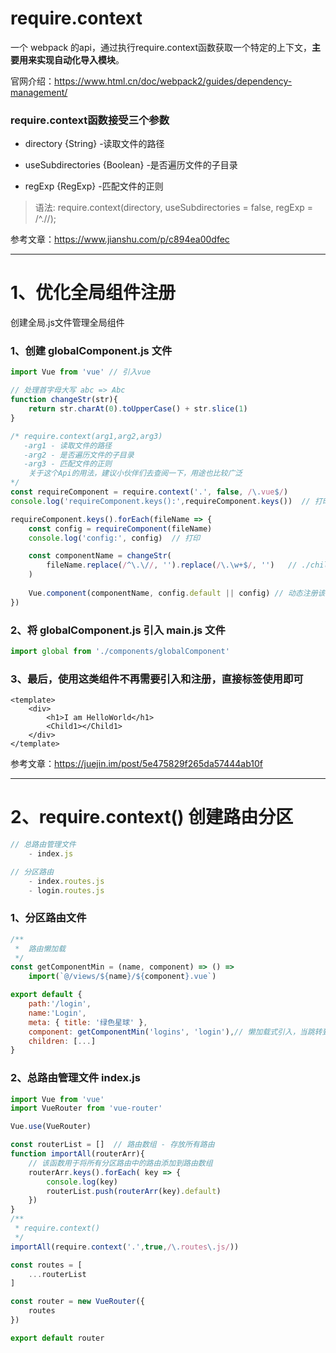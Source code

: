 # require.context

一个 webpack 的api，通过执行require.context函数获取一个特定的上下文，**主要用来实现自动化导入模块**。

官网介绍：https://www.html.cn/doc/webpack2/guides/dependency-management/

### require.context函数接受三个参数

- directory {String} -读取文件的路径

- useSubdirectories {Boolean} -是否遍历文件的子目录

- regExp {RegExp} -匹配文件的正则

> 语法: require.context(directory, useSubdirectories = false, regExp = /^.//);

参考文章：https://www.jianshu.com/p/c894ea00dfec

---

# 1、优化全局组件注册

创建全局.js文件管理全局组件

### 1、创建 globalComponent.js 文件

```js
import Vue from 'vue' // 引入vue

// 处理首字母大写 abc => Abc
function changeStr(str){
    return str.charAt(0).toUpperCase() + str.slice(1)
}

/* require.context(arg1,arg2,arg3)
   -arg1 - 读取文件的路径
   -arg2 - 是否遍历文件的子目录
   -arg3 - 匹配文件的正则
    关于这个Api的用法，建议小伙伴们去查阅一下，用途也比较广泛
*/
const requireComponent = require.context('.', false, /\.vue$/)
console.log('requireComponent.keys():',requireComponent.keys())  // 打印

requireComponent.keys().forEach(fileName => {
    const config = requireComponent(fileName)
    console.log('config:', config)  // 打印

    const componentName = changeStr(
        fileName.replace(/^\.\//, '').replace(/\.\w+$/, '')   // ./child1.vue => child1
    )
    
    Vue.component(componentName, config.default || config) // 动态注册该目录下的所有.vue文件
})
```

### 2、将 globalComponent.js 引入 main.js 文件

```js
import global from './components/globalComponent'
```

### 3、最后，使用这类组件不再需要引入和注册，直接标签使用即可
```vue
<template>
    <div>
        <h1>I am HelloWorld</h1>
        <Child1></Child1>
    </div>
</template>
```

参考文章：https://juejin.im/post/5e475829f265da57444ab10f

---

# 2、require.context() 创建路由分区

```js
// 总路由管理文件 
    - index.js

// 分区路由
    - index.routes.js
    - login.routes.js
```

### 1、分区路由文件

```js
/**
 *  路由懒加载
 */
const getComponentMin = (name, component) => () =>
    import(`@/views/${name}/${component}.vue`)

export default {
    path:'/login',
    name:'Login',
    meta: { title: '绿色星球' },
    component: getComponentMin('logins', 'login'),// 懒加载式引入，当跳转到时才进行引入chunk
    children: [...]
}
```

### 2、总路由管理文件 index.js

```js
import Vue from 'vue'
import VueRouter from 'vue-router'

Vue.use(VueRouter)

const routerList = []  // 路由数组 - 存放所有路由
function importAll(routerArr){
    // 该函数用于将所有分区路由中的路由添加到路由数组
    routerArr.keys().forEach( key => {
        console.log(key)
        routerList.push(routerArr(key).default)
    })
}
/**
 * require.context()
 */
importAll(require.context('.',true,/\.routes\.js/))

const routes = [
    ...routerList
]

const router = new VueRouter({
    routes
})

export default router
```
